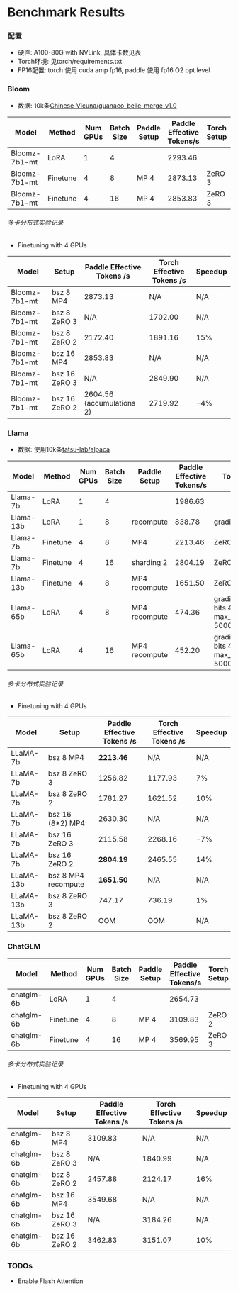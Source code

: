 # Benchmark Results

### 配置

- 硬件: A100-80G with NVLink, 具体卡数见表
- Torch环境: 见torch/requirements.txt
- FP16配置: torch 使用 cuda amp fp16, paddle 使用 fp16 O2 opt level

### Bloom

- 数据: 10k条[Chinese-Vicuna/guanaco_belle_merge_v1.0](https://huggingface.co/datasets/Chinese-Vicuna/guanaco_belle_merge_v1.0)

| Model         | Method   | Num GPUs | Batch Size | Paddle Setup | Paddle Effective Tokens/s | Torch Setup | Torch Effective Tokens/s | **Speedup** |
|---------------|----------|----------|------------|--------------|---------------------------|-------------|--------------------------|---------|
| Bloomz-7b1-mt | LoRA     | 1        | 4          |              | 2293.46                   |             | 1980.32                  | **16%**    |
| Bloomz-7b1-mt | Finetune | 4        | 8          | MP 4         | 2873.13                   | ZeRO 3      | 1702.00                  | **69%**    |
| Bloomz-7b1-mt | Finetune | 4        | 16         | MP 4         | 2853.83                   | ZeRO 3      | 2849.90                  | **0%**     |

###### 多卡分布式实验记录

- Finetuning with 4 GPUs

| Model          | Setup           | Paddle Effective Tokens /s | Torch Effective Tokens /s  |  Speedup  |
|----------------|-----------------|----------------------------|----------------------------|-----------|
| Bloomz-7b1-mt  | bsz 8 MP4     |       2873.13           |         N/A                |   N/A     |
| Bloomz-7b1-mt  | bsz 8 ZeRO 3  |       N/A               |     1702.00                |   N/A     |
| Bloomz-7b1-mt  | bsz 8 ZeRO 2  |      2172.40            |     1891.16                |   15%     |
| Bloomz-7b1-mt  | bsz 16 MP4    |      2853.83            |         N/A                |   N/A     |
| Bloomz-7b1-mt  | bsz 16 ZeRO 3 |      N/A                |      2849.90               |   N/A     |
| Bloomz-7b1-mt  | bsz 16 ZeRO 2 |    2604.56 (accumulations 2) |  2719.92              |   -4%     |


### Llama

- 数据: 使用10k条[tatsu-lab/alpaca](https://huggingface.co/datasets/tatsu-lab/alpaca)

| Model     | Method   | Num GPUs | Batch Size  | Paddle Setup | Paddle Effective Tokens/s | Torch Setup | Torch Effective Tokens/s | Speedup |
|-----------|----------|----------|-------------|--------------|---------------------------|-------------|--------------------------|---------|
| Llama-7b  | LoRA     | 1        | 4           |              |  1986.63                  |             | 1895.90                  |  **5%**  |
| Llama-13b | LoRA     | 1        | 8           | recompute    |  838.78                   | gradient ckpt |    768.26              |  **9%**  |
| Llama-7b  | Finetune | 4        | 8           | MP4          |  2213.46                  | ZeRO 2      | 1621.52                  |  **36%**  |
| Llama-7b  | Finetune | 4        | 16          | sharding 2   |  2804.19                  | ZeRO 2      | 2465.55                  |  **14%**  |
| Llama-13b | Finetune | 4        | 8           | MP4 recompute|  1651.50                  | ZeRO 3      | 736.19                   |  **124%**  |
| Llama-65b | LoRA     | 4        | 8           | MP4 recompute|  474.36                   | gradient ckpt, bits 4, max_memory_MB 50000, qlora        | 327.75          |  **45%** |
| Llama-65b | LoRA     | 4        | 16          | MP4 recompute|  452.20                   | gradient ckpt, bits 4, max_memory_MB 50000, qlora        | 405.90          |  **11%** |


###### 多卡分布式实验记录

- Finetuning with 4 GPUs

| Model     | Setup         | Paddle Effective Tokens /s | Torch Effective Tokens /s  |  Speedup  |
|-----------|---------------|----------------------------|----------------------------|-----------|
| LLaMA-7b  | bsz 8 MP4     | **2213.46**                |  N/A                       | N/A       |
| LLaMA-7b  | bsz 8 ZeRO 3  | 1256.82                    |  1177.93                   | 7%       |
| LLaMA-7b  | bsz 8 ZeRO 2  | 1781.27                    |  1621.52                   | 10%       |
| LLaMA-7b  | bsz 16 (8*2) MP4 | 2630.30                 |  N/A                       | N/A       |
| LLaMA-7b  | bsz 16 ZeRO 3 | 2115.58                    |  2268.16                   | -7%       |
| LLaMA-7b  | bsz 16 ZeRO 2 | **2804.19**                |  2465.55                   | 14%       |
| LLaMA-13b | bsz 8 MP4 recompute |  **1651.50**         |  N/A                       | N/A       |
| LLaMA-13b | bsz 8 ZeRO 3  | 747.17                     |  736.19                    | 1%        |
| LLaMA-13b | bsz 8 ZeRO 2  | OOM                        |  OOM                       | N/A       |


### ChatGLM

| Model         | Method   | Num GPUs | Batch Size | Paddle Setup | Paddle Effective Tokens/s | Torch Setup | Torch Effective Tokens/s | Speedup |
|---------------|----------|----------|------------|--------------|---------------------------|-------------|--------------------------|---------|
| chatglm-6b    | LoRA     | 1        | 4          |              |        2654.73            |             |       1866.48            | **42%**    |
| chatglm-6b    | Finetune | 4        | 8          |   MP 4       |        3109.83            |   ZeRO 2    |       2124.17            | **46%**    |
| chatglm-6b    | Finetune | 4        | 16         |   MP 4       |        3569.95            |   ZeRO 3    |       3191.35            | **12%**    |


###### 多卡分布式实验记录

- Finetuning with 4 GPUs

| Model     | Setup           | Paddle Effective Tokens /s | Torch Effective Tokens /s  |  Speedup  |
|-----------|-----------------|----------------------------|----------------------------|-----------|
| chatglm-6b  | bsz 8 MP4     |  3109.83                   |         N/A                |   N/A     |
| chatglm-6b  | bsz 8 ZeRO 3  |    N/A                     |         1840.99            |   N/A     |
| chatglm-6b  | bsz 8 ZeRO 2  |    2457.88                 |         2124.17            |   16%     |
| chatglm-6b  | bsz 16 MP4    |    3549.68                 |         N/A                |   N/A     |
| chatglm-6b  | bsz 16 ZeRO 3 |    N/A                     |         3184.26            |   N/A     |
| chatglm-6b  | bsz 16 ZeRO 2 |    3462.83                 |         3151.07            |   10%     |

### TODOs

- Enable Flash Attention
